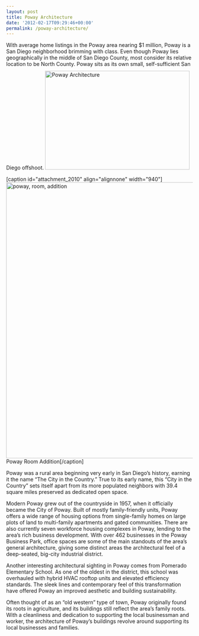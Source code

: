 ```yaml
---
layout: post
title: Poway Architecture
date: '2012-02-17T09:29:46+00:00'
permalink: /poway-architecture/
---
```

With average home listings in the Poway area nearing $1 million, Poway is a San Diego neighborhood brimming with class. Even though Poway lies geographically in the middle of San Diego County, most consider its relative location to be North County. Poway sits as its own small, self-sufficient San Diego offshoot. <img class="alignright" style="padding-top: 10px;" title="Poway Architecture" src="http://www.murraylampert.com/images/gallery/ra/brown2.jpg" alt="Poway Architecture" width="390" height="266" />

[caption id="attachment_2010" align="alignnone" width="940"]<a href="http://murraylampert.com/wp-content/uploads/Webb-2.jpg"><img class="size-large wp-image-2010" src="http://murraylampert.com/wp-content/uploads/Webb-2-1024x810.jpg" alt="poway, room, addition" width="940" height="743" /></a> Poway Room Addition[/caption]

Poway was a rural area beginning very early in San Diego’s history, earning it the name “The City in the Country.” True to its early name, this “City in the Country” sets itself apart from its more populated neighbors with 39.4 square miles preserved as dedicated open space.

Modern Poway grew out of the countryside in 1957, when it officially became the City of Poway. Built of mostly family-friendly units, Poway offers a wide range of housing options from single-family homes on large plots of land to multi-family apartments and gated communities. There are also currently seven workforce housing complexes in Poway, lending to the area’s rich business development. With over 462 businesses in the Poway Business Park, office spaces are some of the main standouts of the area’s general architecture, giving some distinct areas the architectural feel of a deep-seated, big-city industrial district.

Another interesting architectural sighting in Poway comes from Pomerado Elementary School. As one of the oldest in the district, this school was overhauled with hybrid HVAC rooftop units and elevated efficiency standards. The sleek lines and contemporary feel of this transformation have offered Poway an improved aesthetic and building sustainability.

Often thought of as an “old western” type of town, Poway originally found its roots in agriculture, and its buildings still reflect the area’s family roots. With a cleanliness and dedication to supporting the local businessman and worker, the architecture of Poway’s buildings revolve around supporting its local businesses and families.
